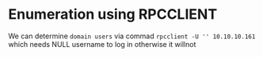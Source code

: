 # Enumeration using RPCCLIENT
We can determine `domain users` via commad `rpcclient -U '' 10.10.10.161`
which needs NULL username to log in otherwise it willnot 